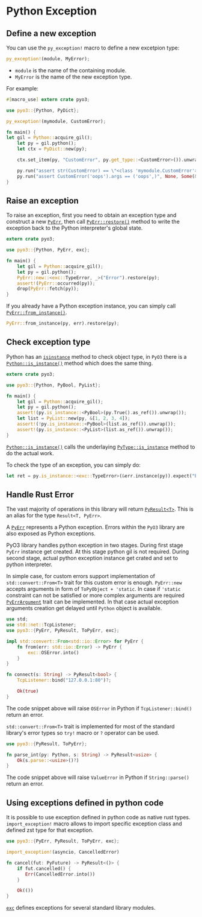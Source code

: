 # Python Exception

## Define a new exception

You can use the `py_exception!` macro to define a new excetpion type:

```rust
py_exception!(module, MyError);
```

* `module` is the name of the containing module.
* `MyError` is the name of the new exception type.

For example:

```rust
#[macro_use] extern crate pyo3;

use pyo3::{Python, PyDict};

py_exception!(mymodule, CustomError);

fn main() {
let gil = Python::acquire_gil();
    let py = gil.python();
    let ctx = PyDict::new(py);

    ctx.set_item(py, "CustomError", py.get_type::<CustomError>()).unwrap();

    py.run("assert str(CustomError) == \"<class 'mymodule.CustomError'>\"", None, Some(&ctx)).unwrap();
    py.run("assert CustomError('oops').args == ('oops',)", None, Some(&ctx)).unwrap();
}
```

## Raise an exception

To raise an exception, first you need to obtain an exception type and construct a new [`PyErr`](https://pyo3.github.io/PyO3/pyo3/struct.PyErr.html), then call [`PyErr::restore()`](https://pyo3.github.io/PyO3/pyo3/struct.PyErr.html#method.restore) method to write the exception back to the Python interpreter's global state.

```rust
extern crate pyo3;

use pyo3::{Python, PyErr, exc};

fn main() {
    let gil = Python::acquire_gil();
    let py = gil.python();
    PyErr::new::<exc::TypeError, _>("Error").restore(py);
    assert!(PyErr::occurred(py));
    drop(PyErr::fetch(py));
}
```

If you already have a Python exception instance, you can simply call [`PyErr::from_instance()`](https://pyo3.github.io/PyO3/pyo3/struct.PyErr.html#method.from_instance).

```rust
PyErr::from_instance(py, err).restore(py);
```

## Check exception type

Python has an [`isinstance`](https://docs.python.org/3/library/functions.html#isinstance) method to check object type,
in `PyO3` there is a [`Python::is_instance()`](https://pyo3.github.io/PyO3/pyo3/struct.Python.html#method.is_instance) method which does the same thing.

```rust
extern crate pyo3;

use pyo3::{Python, PyBool, PyList};

fn main() {
    let gil = Python::acquire_gil();
    let py = gil.python();
    assert!(py.is_instance::<PyBool>(py.True().as_ref()).unwrap());
    let list = PyList::new(py, &[1, 2, 3, 4]);
    assert!(!py.is_instance::<PyBool>(list.as_ref()).unwrap());
    assert!(py.is_instance::<PyList>(list.as_ref()).unwrap());
}
```

[`Python::is_instance()`](https://pyo3.github.io/PyO3/pyo3/struct.Python.html#method.is_instance) calls the underlaying [`PyType::is_instance`](https://pyo3.github.io/PyO3/pyo3/struct.PyType.html#method.is_instance) method to do the actual work.

To check the type of an exception, you can simply do:

```rust
let ret = py.is_instance::<exc::TypeError>(&err.instance(py)).expect("Error calling is_instance");
```

## Handle Rust Error

The vast majority of operations in this library will return [`PyResult<T>`](https://pyo3.github.io/PyO3/pyo3/type.PyResult.html).
This is an alias for the type `Result<T, PyErr>`.

A [`PyErr`](https://pyo3.github.io/PyO3/pyo3/struct.PyErr.html) represents a Python exception.
Errors within the `PyO3` library are also exposed as Python exceptions.

PyO3 library handles python exception in two stages. During first stage `PyErr` instance get
created. At this stage python gil is not required. During second stage, actual python
exception instance get crated and set to python interpreter.

In simple case, for custom errors support implementation of `std::convert::From<T>` trait
for this custom error is enough. `PyErr::new` accepts arguments in form
of `ToPyObject + 'static`. In case if `'static` constraint can not be satisfied or
more complex arguments are required [`PyErrArgument`](https://pyo3.github.io/PyO3/pyo3/trait.PyErrArguments.html)
trait can be implemented. In that case actual exception arguments creation get delayed
until `Python` object is available.

```rust
use std;
use std::net::TcpListener;
use pyo3::{PyErr, PyResult, ToPyErr, exc};

impl std::convert::From<std::io::Error> for PyErr {
    fn from(err: std::io::Error) -> PyErr {
        exc::OSError.into()
    }
}

fn connect(s: String) -> PyResult<bool> {
    TcpListener::bind("127.0.0.1:80")?;

    Ok(true)
}
```

The code snippet above will raise `OSError` in Python if `TcpListener::bind()` return an error.

`std::convert::From<T>` trait is implemented for most of the standard library's error
types so `try!` macro or `?` operator can be used.

```rust
use pyo3::{PyResult, ToPyErr};

fn parse_int(py: Python, s: String) -> PyResult<usize> {
    Ok(s.parse::<usize>()?)
}
```

The code snippet above will raise `ValueError` in Python if `String::parse()` return an error.


## Using exceptions defined in python code

It is possible to use exception defined in python code as native rust types. 
`import_exception!` macro allows to import specific exception class and defined zst type
for that exception.

```rust
use pyo3::{PyErr, PyResult, ToPyErr, exc};

import_exception!(asyncio, CancelledError)

fn cancel(fut: PyFuture) -> PyResult<()> {
    if fut.cancelled() {
       Err(CancelledError.into())
    }

    Ok(())
}

```

[`exc`](https://pyo3.github.io/PyO3/pyo3/exc/index.html) defines exceptions for 
several standard library modules.
